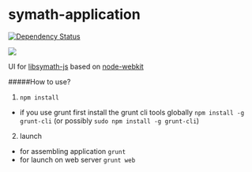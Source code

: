 symath-application
==================
[![Dependency Status](https://david-dm.org/denzp/symath-application.png)](https://david-dm.org/denzp/symath-application)

![](https://raw.github.com/denzp/symath-application/master/src/favicon.png "")

UI for [libsymath-js](https://github.com/denzp/libsymath-js) based on [node-webkit](https://github.com/rogerwang/node-webkit)

#####How to use?
1. `npm install`
  * if you use grunt first install the grunt cli tools globally `npm install -g grunt-cli` (or possibly `sudo npm install -g grunt-cli`)
2. launch
  * for assembling application `grunt`
  * for launch on web server `grunt web`
